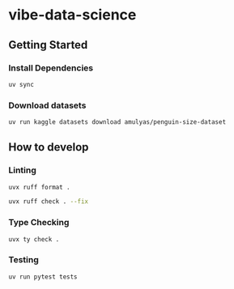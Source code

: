 # vibe-data-science

## Getting Started

### Install Dependencies

```bash
uv sync
```

### Download datasets

```bash
uv run kaggle datasets download amulyas/penguin-size-dataset
```

## How to develop

### Linting

```bash
uvx ruff format .
```
```bash
uvx ruff check . --fix
```

### Type Checking

```bash
uvx ty check .
```

### Testing

```bash
uv run pytest tests
```
